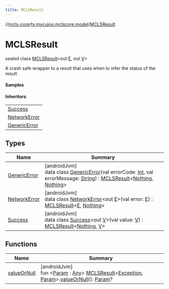```yaml
---
title: MCLSResult
---
```

//[mcls-core](../../../index.html)/[tv.mycujoo.mclscore.model](../index.html)/[MCLSResult](index.html)



# MCLSResult

sealed class [MCLSResult](index.html)&lt;out [E](index.html), out [V](index.html)&gt;

A crash safe wrapper to a result that uses when to infer the status of the result



#### Samples



#### Inheritors


| |
|---|
| [Success](-success/index.html) |
| [NetworkError](-network-error/index.html) |
| [GenericError](-generic-error/index.html) |


## Types


| Name | Summary |
|---|---|
| [GenericError](-generic-error/index.html) | [androidJvm]<br>data class [GenericError](-generic-error/index.html)(val errorCode: [Int](https://kotlinlang.org/api/latest/jvm/stdlib/kotlin/-int/index.html), val errorMessage: [String](https://kotlinlang.org/api/latest/jvm/stdlib/kotlin/-string/index.html)) : [MCLSResult](index.html)&lt;[Nothing](https://kotlinlang.org/api/latest/jvm/stdlib/kotlin/-nothing/index.html), [Nothing](https://kotlinlang.org/api/latest/jvm/stdlib/kotlin/-nothing/index.html)&gt; |
| [NetworkError](-network-error/index.html) | [androidJvm]<br>data class [NetworkError](-network-error/index.html)&lt;out [E](-network-error/index.html)&gt;(val error: [E](-network-error/index.html)) : [MCLSResult](index.html)&lt;[E](-network-error/index.html), [Nothing](https://kotlinlang.org/api/latest/jvm/stdlib/kotlin/-nothing/index.html)&gt; |
| [Success](-success/index.html) | [androidJvm]<br>data class [Success](-success/index.html)&lt;out [V](-success/index.html)&gt;(val value: [V](-success/index.html)) : [MCLSResult](index.html)&lt;[Nothing](https://kotlinlang.org/api/latest/jvm/stdlib/kotlin/-nothing/index.html), [V](-success/index.html)&gt; |


## Functions


| Name | Summary |
|---|---|
| [valueOrNull](../../tv.mycujoo.mclscore.helper/value-or-null.html) | [androidJvm]<br>fun &lt;[Param](../../tv.mycujoo.mclscore.helper/value-or-null.html) : [Any](https://kotlinlang.org/api/latest/jvm/stdlib/kotlin/-any/index.html)&gt; [MCLSResult](index.html)&lt;[Exception](https://kotlinlang.org/api/latest/jvm/stdlib/kotlin/-exception/index.html), [Param](../../tv.mycujoo.mclscore.helper/value-or-null.html)&gt;.[valueOrNull](../../tv.mycujoo.mclscore.helper/value-or-null.html)(): [Param](../../tv.mycujoo.mclscore.helper/value-or-null.html)? |

